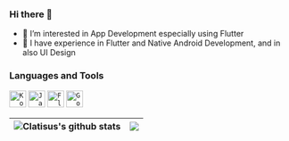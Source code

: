 ### Hi there 👋

- 👀 I’m interested in App Development especially using Flutter
- 🧠 I have experience in Flutter and Native Android Development, and in also UI Design

### Languages and Tools
<code><img height="30" alt="Kotlin" src="https://www.vectorlogo.zone/logos/kotlinlang/kotlinlang-ar21.svg"></code>
<code><img height="30" alt="Java" src="https://www.vectorlogo.zone/logos/java/java-ar21.svg"></code>
<code><img height="30" alt="Flutter" src="https://www.vectorlogo.zone/logos/flutterio/flutterio-ar21.svg"></code>
<code><img height="30" alt="Golang" src="https://www.vectorlogo.zone/logos/python/golang-ar21.svg"></code>  

| <img align="center" src="https://github-readme-stats.vercel.app/api?username=JamieYee&show_icons=true&include_all_commits=true&theme=buefy&hide_border=true" alt="Clatisus's github stats" /> | <img align="center" src="https://github-readme-stats.vercel.app/api/top-langs/?username=JamieYee&layout=compact&theme=buefy&hide_border=true" /> |
| ------------- | ------------- |

